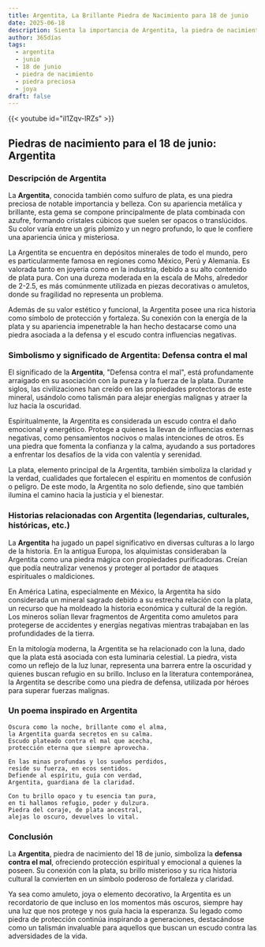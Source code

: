 ```yaml
---
title: Argentita, La Brillante Piedra de Nacimiento para 18 de junio
date: 2025-06-18
description: Sienta la importancia de Argentita, la piedra de nacimiento de 18 de junio que simboliza Defensa contra el mal. Deje que su belleza y significado iluminen su día.
author: 365días
tags:
  - argentita
  - junio
  - 18 de junio
  - piedra de nacimiento
  - piedra preciosa
  - joya
draft: false
---
```


{{< youtube id="iI1Zqv-lRZs" >}}

## Piedras de nacimiento para el 18 de junio: Argentita

### Descripción de Argentita

La **Argentita**, conocida también como sulfuro de plata, es una piedra preciosa de notable importancia y belleza. Con su apariencia metálica y brillante, esta gema se compone principalmente de plata combinada con azufre, formando cristales cúbicos que suelen ser opacos o translúcidos. Su color varía entre un gris plomizo y un negro profundo, lo que le confiere una apariencia única y misteriosa.

La Argentita se encuentra en depósitos minerales de todo el mundo, pero es particularmente famosa en regiones como México, Perú y Alemania. Es valorada tanto en joyería como en la industria, debido a su alto contenido de plata pura. Con una dureza moderada en la escala de Mohs, alrededor de 2-2.5, es más comúnmente utilizada en piezas decorativas o amuletos, donde su fragilidad no representa un problema.

Además de su valor estético y funcional, la Argentita posee una rica historia como símbolo de protección y fortaleza. Su conexión con la energía de la plata y su apariencia impenetrable la han hecho destacarse como una piedra asociada a la defensa y el escudo contra influencias negativas.

### Simbolismo y significado de Argentita: Defensa contra el mal

El significado de la **Argentita**, "Defensa contra el mal", está profundamente arraigado en su asociación con la pureza y la fuerza de la plata. Durante siglos, las civilizaciones han creído en las propiedades protectoras de este mineral, usándolo como talismán para alejar energías malignas y atraer la luz hacia la oscuridad.

Espiritualmente, la Argentita es considerada un escudo contra el daño emocional y energético. Protege a quienes la llevan de influencias externas negativas, como pensamientos nocivos o malas intenciones de otros. Es una piedra que fomenta la confianza y la calma, ayudando a sus portadores a enfrentar los desafíos de la vida con valentía y serenidad.

La plata, elemento principal de la Argentita, también simboliza la claridad y la verdad, cualidades que fortalecen el espíritu en momentos de confusión o peligro. De este modo, la Argentita no solo defiende, sino que también ilumina el camino hacia la justicia y el bienestar.

### Historias relacionadas con Argentita (legendarias, culturales, históricas, etc.)

La **Argentita** ha jugado un papel significativo en diversas culturas a lo largo de la historia. En la antigua Europa, los alquimistas consideraban la Argentita como una piedra mágica con propiedades purificadoras. Creían que podía neutralizar venenos y proteger al portador de ataques espirituales o maldiciones.

En América Latina, especialmente en México, la Argentita ha sido considerada un mineral sagrado debido a su estrecha relación con la plata, un recurso que ha moldeado la historia económica y cultural de la región. Los mineros solían llevar fragmentos de Argentita como amuletos para protegerse de accidentes y energías negativas mientras trabajaban en las profundidades de la tierra.

En la mitología moderna, la Argentita se ha relacionado con la luna, dado que la plata está asociada con esta luminaria celestial. La piedra, vista como un reflejo de la luz lunar, representa una barrera entre la oscuridad y quienes buscan refugio en su brillo. Incluso en la literatura contemporánea, la Argentita se describe como una piedra de defensa, utilizada por héroes para superar fuerzas malignas.

### Un poema inspirado en Argentita

```
Oscura como la noche, brillante como el alma,  
la Argentita guarda secretos en su calma.  
Escudo plateado contra el mal que acecha,  
protección eterna que siempre aprovecha.  

En las minas profundas y los sueños perdidos,  
reside su fuerza, en ecos sentidos.  
Defiende al espíritu, guía con verdad,  
Argentita, guardiana de la claridad.  

Con tu brillo opaco y tu esencia tan pura,  
en ti hallamos refugio, poder y dulzura.  
Piedra del coraje, de plata ancestral,  
alejas lo oscuro, devuelves lo vital.  
```

### Conclusión

La **Argentita**, piedra de nacimiento del 18 de junio, simboliza la **defensa contra el mal**, ofreciendo protección espiritual y emocional a quienes la poseen. Su conexión con la plata, su brillo misterioso y su rica historia cultural la convierten en un símbolo poderoso de fortaleza y claridad.

Ya sea como amuleto, joya o elemento decorativo, la Argentita es un recordatorio de que incluso en los momentos más oscuros, siempre hay una luz que nos protege y nos guía hacia la esperanza. Su legado como piedra de protección continúa inspirando a generaciones, destacándose como un talismán invaluable para aquellos que buscan un escudo contra las adversidades de la vida.